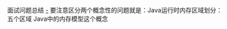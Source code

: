 面试问题总结
[-](https://mp.weixin.qq.com/s/4sUEiETgthftgcH7a4i7hg)
要注意区分两个概念性的问题就是：Java运行时内存区域划分：五个区域  Java中的内存模型这个概念